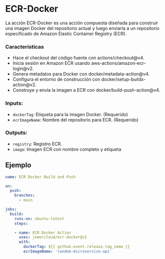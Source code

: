 # ECR-Docker

La acción ECR-Docker es una acción compuesta diseñada para construir una imagen Docker del repositorio actual y luego enviarla a un repositorio especificado de Amazon Elastic Container Registry (ECR).

### Características
* Hace el checkout del código fuente con actions/checkout@v4.
* Inicia sesión en Amazon ECR usando aws-actions/amazon-ecr-login@v2.
* Genera metadatos para Docker con docker/metadata-action@v4.
* Configura el entorno de construcción con docker/setup-buildx-action@v2.
* Construye y envía la imagen a ECR con docker/build-push-action@v4.

### Inputs:
* `dockerTag`: Etiqueta para la imagen Docker. (Requerido)
* `ecrImageName`: Nombre del repositorio para ECR. (Requerido)

### Outputs:
* `registry`: Registro ECR.
* `image`:  Imagen ECR con nombre completo y etiqueta


## Ejemplo

```yaml
name: ECR Docker Build and Push

on:
  push:
    branches:
      - main

jobs:
  build:
    runs-on: ubuntu-latest
    steps:

    - name: ECR Docker Action
      uses: jemercloud/ecr-docker@v1
      with:
        dockerTag: ${{ github.event.release.tag_name }}
        ecrImageName: 'random-microservice-api'
```